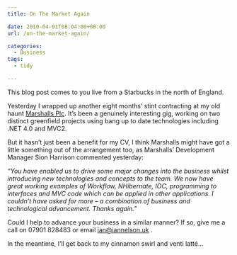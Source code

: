 ```yaml
---
title: On The Market Again

date: 2010-04-01T08:04:00+00:00
url: /on-the-market-again/

categories:
  - Business
tags:
  - tidy

---
```

This blog post comes to you live from a Starbucks in the north of England.

Yesterday I wrapped up another eight months’ stint contracting at my old haunt [Marshalls Plc][1]. It’s been a genuinely interesting gig, working on two distinct greenfield projects using bang up to date technologies including .NET 4.0 and MVC2.

But it hasn’t just been a benefit for my CV, I think Marshalls might have got a little something out of the arrangement too, as Marshalls’ Development Manager Sion Harrison commented yesterday:

_&#8220;You have enabled us to drive some major changes into the business whilst introducing new technologies and concepts to the team. We now have great working examples of Workflow, NHibernate, IOC, programming to interfaces and MVC code which can be applied in other applications. I couldn’t have asked for more &#8211; a combination of business and technological advancement. Thanks again.&#8221;_

Could I help to advance your business in a similar manner? If so, give me a call on 07901 828483 or email <ian@iannelson.uk> .

In the meantime, I’ll get back to my cinnamon swirl and venti latté…

 [1]: http://www.marshalls.com/